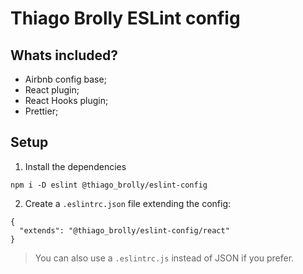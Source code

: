 # Thiago Brolly ESLint config

## Whats included?

- Airbnb config base;
- React plugin;
- React Hooks plugin;
- Prettier;

## Setup

1. Install the dependencies

```
npm i -D eslint @thiago_brolly/eslint-config
```

2. Create a `.eslintrc.json` file extending the config:

```
{
  "extends": "@thiago_brolly/eslint-config/react"
}
```

> You can also use a `.eslintrc.js` instead of JSON if you prefer.
